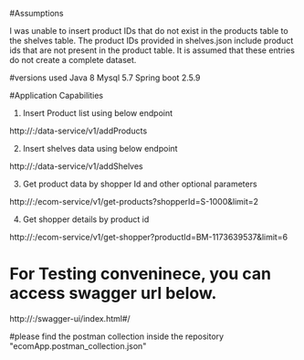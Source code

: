 #Assumptions

I was unable to insert product IDs that do not exist in the products table to the shelves table. The product IDs provided in shelves.json include product ids that are not present in the product table. It is assumed that these entries do not create a complete dataset.

#versions used
Java 8
Mysql 5.7
Spring boot 2.5.9

#Application Capabilities
1. Insert Product list using below endpoint

http://<host>:<port>/data-service/v1/addProducts 

2. Insert shelves data using below endpoint

http://<host>:<port>/data-service/v1/addShelves

3. Get product data by shopper Id and other optional parameters

http://<host>:<port>/ecom-service/v1/get-products?shopperId=S-1000&limit=2

4. Get shopper details by product id

http://<host>:<port>/ecom-service/v1/get-shopper?productId=BM-1173639537&limit=6


# For Testing conveninece, you can access swagger url below. 
http://<host>:<port>/swagger-ui/index.html#/

#please find the postman collection inside the repository "ecomApp.postman_collection.json"


